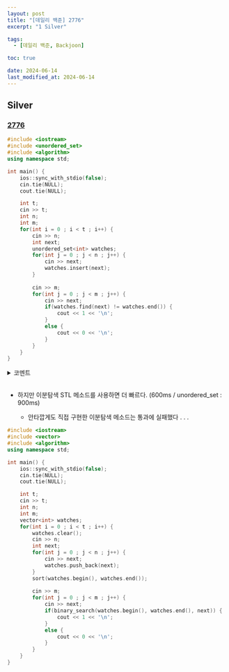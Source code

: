```yaml
---
layout: post
title: "[데일리 백준] 2776"
excerpt: "1 Silver"

tags:
  - [데일리 백준, Backjoon]

toc: true

date: 2024-06-14
last_modified_at: 2024-06-14
---
```

## Silver
### [2776][def]

```c++
#include <iostream>
#include <unordered_set>
#include <algorithm>
using namespace std;

int main() {
    ios::sync_with_stdio(false);
    cin.tie(NULL);
    cout.tie(NULL);

    int t;
    cin >> t;
    int n;
    int m;
    for(int i = 0 ; i < t ; i++) {
        cin >> n;
        int next;
        unordered_set<int> watches;
        for(int j = 0 ; j < n ; j++) {
            cin >> next;
            watches.insert(next);
        }
        
        cin >> m;
        for(int j = 0 ; j < m ; j++) {
            cin >> next;
            if(watches.find(next) != watches.end()) {
                cout << 1 << '\n';
            }
            else {
                cout << 0 << '\n';
            }
        }
    }
}
```

<details>
<summary>코멘트</summary>
<div markdown="1">

- `unordered_set`을 사용하면 어떠한 element가 존재하는 지를 찾을 때  
`find()` 메소드를 사용하면 시간 복잡도가 `O(1)`이라고 한다.  

  - `find()` 메소드는 찾은 위치의 iterator를 반환하고, 찾지 못하였을 경우 끝을 가리키는 iterator를 반환.  

</div>
</details>  

<br>

- 하지만 이분탐색 STL 메소드를 사용하면 더 빠르다. (600ms / unordered_set : 900ms)  

  - 안타깝게도 직접 구현한 이분탐색 메소드는 통과에 실패했다 . . .

```c++
#include <iostream>
#include <vector>
#include <algorithm>
using namespace std;

int main() {
    ios::sync_with_stdio(false);
    cin.tie(NULL);
    cout.tie(NULL);

    int t;
    cin >> t;
    int n;
    int m;
    vector<int> watches;
    for(int i = 0 ; i < t ; i++) {
        watches.clear();
        cin >> n;
        int next;
        for(int j = 0 ; j < n ; j++) {
            cin >> next;
            watches.push_back(next);
        }
        sort(watches.begin(), watches.end());
        
        cin >> m;
        for(int j = 0 ; j < m ; j++) {
            cin >> next;
            if(binary_search(watches.begin(), watches.end(), next)) {
                cout << 1 << '\n';
            }
            else {
                cout << 0 << '\n';
            }
        }
    }
}
```

[def]: https://www.acmicpc.net/problem/2776